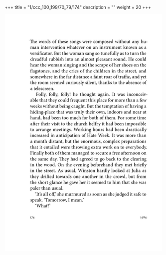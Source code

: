 +++
title = "1/ccc_100_199/70_79/174"
description = ""
weight = 20
+++

<img class="center-fit-jpg" src="/jpg_/out_jpg_1984__174.jpg" ></img>

